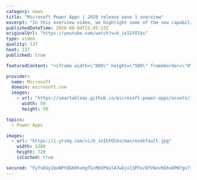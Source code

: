 ```yaml
---
category: news
title: "Microsoft Power Apps | 2020 release wave 1 overview"
excerpt: "In this overview video, we highlight some of the new capabilities included in the latest update to Microsoft Power Apps.      Here are the capabilities covered:     UI enhancements       • Save is always visible       • Chart formatting  Grid user experience enhancements       • Conditional search  "
publishedDateTime: 2020-08-04T21:45:23Z
originalUrl: "https://youtube.com/watch?v=b_ieIGfOlbs"
type: video
quality: 137
heat: 137
published: true

featuredContent: "<iframe width=\"800\" height=\"500\" frameborder=\"0\" src=\"https://www.youtube.com/embed/b_ieIGfOlbs\" allow=\"accelerometer; autoplay; encrypted-media; gyroscope; picture-in-picture\" allowfullscreen></iframe>"

provider:
  name: Microsoft
  domain: microsoft.com
  images:
    - url: "https://smartableai.github.io/microsoft-power-apps/assets/images/organizations/microsoft.com-50x50.jpg"
      width: 50
      height: 50

topics:
  - Power Apps

images:
  - url: "https://i.ytimg.com/vi/b_ieIGfOlbs/maxresdefault.jpg"
    width: 1280
    height: 720
    isCached: true

secured: "FyfsKUy1buNPtQGK6hahgTScMOVPUalA7wGjx13PFe/8fV6evKE6sKPW7gn7i/EpNTb3lBPnAmOihke1Js1VWBpoqt1dkeOgopuvL+KjVp8mEtd/sVIhPwvTctI+ure5QlUdAbfVge3wN5jBj9wErTrxmDGNKTnfE4ccfIElDFBBPxJaYWKHtX+C1U3n50Ld+Pcc4Fosfkcf0H1NM/xp17fWgnQ4XGgJk5pXuVN0KKH7H7+su8Ua7zb72FP5vs5T66uRUn8SlXZMrybwSugRijfq/uT6HHbkOl07BQuRlHCh7Dx38Mlc+W5i+G0/k+zr5EgCTluK+9YMoUEWdjyJpgYBwZIavKqZWCVKIV2rQe1b92Cmnc6T8deIamTMnbd8px7702dSxWzgkqjfejumSs563aYabSq8OoldErEtPEzkz0NDYxzbG7hqnpaTqnnJ;/3JFOcdO93URdGCWThWzkA=="
---
```


